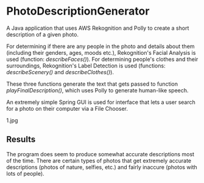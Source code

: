 # PhotoDescriptionGenerator
A Java application that uses AWS Rekognition and Polly to create a short description of a given photo.

For determining if there are any people in the photo and details about them (including their genders, ages, moods etc.), Rekognition's Facial Analysis is used (function: _describeFaces()_). 
For determining people's clothes and their surroundings, Rekognition's Label Detection is used (functions: _describeScenery()_ and _describeClothes()_).

These three functions generate the text that gets passed to function _playFinalDescription()_, which uses Polly to generate human-like speech. 

An extremely simple Spring GUI is used for interface that lets a user search for a photo on their computer via a File Chooser.

<img>1.jpg</img>

## Results
The program does seem to produce somewhat accurate descriptions most of the time. There are certain types of photos that get extremely accurate descriptions (photos of nature, selfies, etc.) and fairly inaccure (photos with lots of people).

